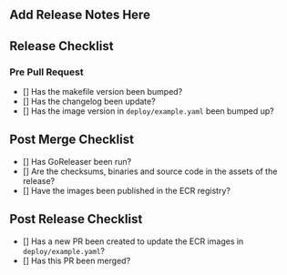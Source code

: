 
## Add Release Notes Here


## Release Checklist

### Pre Pull Request

* [] Has the makefile version been bumped?
* [] Has the changelog been update?
* [] Has the image version in `deploy/example.yaml` been bumped up?

## Post Merge Checklist

* [] Has GoReleaser been run?
* [] Are the checksums, binaries and source code in the assets of the release?
* [] Have the images been published in the ECR registry?

## Post Release Checklist

* [] Has a new PR been created to update the ECR images in `deploy/example.yaml`?
* [] Has this PR been merged?
